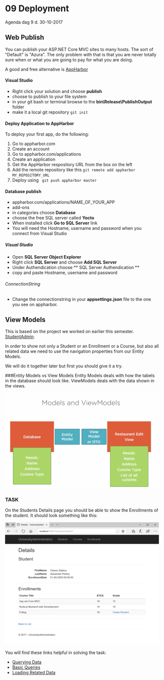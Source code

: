 # 09 Deployment
Agenda dag 9 d. 30-10-2017

## Web Publish
You can publish your ASP.NET Core MVC sites to many hosts. The sort of "Default" is "Azura". The only problem with that is that you are never totally sure when or what you are going to pay for what you are doing.    

A good and free alternative is [AppHarbor](https://apphb.com)

#### Visual Studio
* Right click your solution and choose **publish**
* choose to publish to your file system
* in your git bash or terminal browse to the **bin\Release\PublishOutput** folder
* make it a local git repository ```` git init ````    

#### Deploy Application to AppHarbor
To deploy your first app, do the following:

1. Go to appharbor.com
1. Create an account
1. Go to appharbor.com/applications
1. Create an application
1. Get the AppHarbor respository URL from the box on the left
1. Add the remote repository like this ```` git remote add appharbor MY_REPOSITORY_URL ````   
1. Deploy using ```` git push appharbor master  ````   

#### Database publish
* appharbor.com/applications/NAME_OF_YOUR_APP
* add-ons
* in categories choose **Database**
* choose the free SQL server called **Yocto**
* When installed click **Go to SQL Server** link
* You will need the Hostname, username and password when you connect from Visual Studio

##### Visual Studio
* Open **SQL Server Object Explorer**
* Right click **SQL Server** and choose **Add SQL Server**
* Under Authendication choose ** SQL Server Authendication **
* copy and paste Hostname, username and password

###### ConnectionString
* Change the connectionstring in your **appsettings.json** file to the one you see on appharbor.



## View Models
This is based on the project we worked on earlier this semester. [StudentAdmin](https://github.com/ElectiveAspNet/UniversityAdmin).     

In order to show not only a Student or an Enrollment or a Course, but also all related data we need to use the navigation properties from our Entity Models.

We will do it together later but first you should give it a try.

###Entity Models vs View Models
Entity Models deals with how the tabels in the database should look like. ViewModels deals with the data shown in the views.

<img src="https://github.com/keacore/07_RepositoriesViewModels/blob/master/Materials/img/ViewModel.png" width="600">

### TASK
On the Students Details page you should be able to show the Enrollments of the student. It should look something like this:    

<img src="https://github.com/ElectiveAspNet/09_deployment/blob/master/img/Udklip_2.PNG" width="600">    

You will find these links helpful in solving the task:
* [Querying Data](https://docs.microsoft.com/en-us/ef/core/querying/)
* [Basic Queries](https://docs.microsoft.com/en-us/ef/core/querying/basic)
* [Loading Related Data](https://docs.microsoft.com/en-us/ef/core/querying/related-data)



